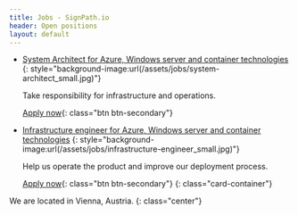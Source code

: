 ```yaml
---
title: Jobs - SignPath.io
header: Open positions
layout: default
---
```


* [System Architect for Azure, Windows server and container technologies](system-architect)
  {: style="background-image:url(/assets/jobs/system-architect_small.jpg)"}

  Take responsibility for infrastructure and operations.

  [Apply now](system-architect){: class="btn btn-secondary"}
* [Infrastructure engineer for Azure, Windows server and container technologies](infrastructure-engineer)
  {: style="background-image:url(/assets/jobs/infrastructure-engineer_small.jpg)"}

  Help us operate the product and improve our deployment process.

  [Apply now](infrastructure-engineer){: class="btn btn-secondary"}
{: class="card-container"}

We are located in Vienna, Austria.
{: class="center"}